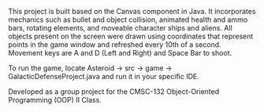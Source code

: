 This project is built based on the Canvas component in Java. It incorporates mechanics such as bullet and object collision, animated health and ammo bars, rotating elements, and moveable character ships and aliens. All objects present on the screen were drawn using coordinates that represent points in the game window and refreshed every 10th of a second. Movement keys are A and D (Left and Right) and Space Bar to shoot.

To run the game, locate Asteroid -> src -> game -> GalacticDefenseProject.java and run it in your specific IDE.

Developed as a group project for the CMSC-132 Object-Oriented Programming (OOP) II Class.
